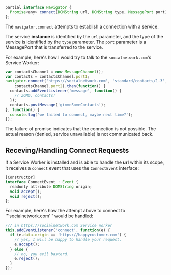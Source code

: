 ```js
partial interface Navigator {
  Promise<any> connect(DOMString url, DOMString type, MessagePort port);
};
```

The ```navigator.connect``` attempts to establish a connection with a service.

The service **instance** is identified by the ```url``` parameter, and the type of the service is identified by the ```type``` parameter. The ```port``` parameter is a MessagePort that is transferred to the service.

For example, here's how I would try to talk to the ```socialnetwork.com```'s Service Worker:

```js
var contactsChannel = new MessageChannel();
var contacts = contactsChannel.port1;
navigator.connect('https://socialnetwork.com', 'standard/contacts/1.3',
    contactsChannel.port2).then(function() {
  contacts.addEventListener('message', function() {
    // ZOMG, contacts!
  });
  contacts.postMessage('gimmeSomeContacts');
}, function() {
  console.log('we failed to connect, maybe next time?');
});
```

The failure of promise indicates that the connection is not possible. The actual reason (denied, service unavailable) is not communicated back.

## Receving/Handling Connect Requests

If a Service Worker is installed and is able to handle the **url** within its scope, it receives a ```connect``` event that uses the ```ConnectEvent``` interface:

```js
[Constructor]
interface ConnectEvent : Event {
  readonly attribute DOMString origin;
  void accept();
  void reject();
};
```

For example, here's how the attempt above to connect to '''socialnetwork.com''' would be handled:

```js
/// in https://socialnetwork.com Service Worker
this.addEventListener('connect', function(e) {
  if (e.data.origin == 'https://happycustomer.com') {
    // yes, I will be happy to handle your request.
    e.accept();
  } else {
    // no, you evil basterd.
    e.reject();
  }
});
```

